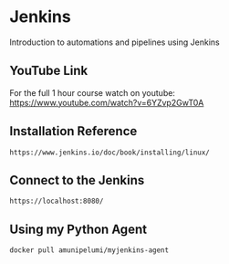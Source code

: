 # Jenkins
Introduction to automations and pipelines using Jenkins  

## YouTube Link
For the full 1 hour course watch on youtube:
https://www.youtube.com/watch?v=6YZvp2GwT0A

## Installation Reference
```
https://www.jenkins.io/doc/book/installing/linux/
```

## Connect to the Jenkins
```
https://localhost:8080/
```

## Using my Python Agent
```
docker pull amunipelumi/myjenkins-agent
```
